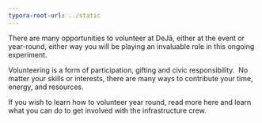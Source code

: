 ```yaml
---
typora-root-url: ../static
---
```


There are many opportunities to volunteer at DeJā,  either at the event or year-round, either way you will be playing an invaluable role in this ongoing experiment.



Volunteering is a form of participation, gifting and civic responsibility.  No matter your skills or interests, there are many ways to contribute your time, energy, and resources.  

If you wish to learn how to volunteer year round, read more here and learn what you can do to get involved with the infrastructure crew. 

